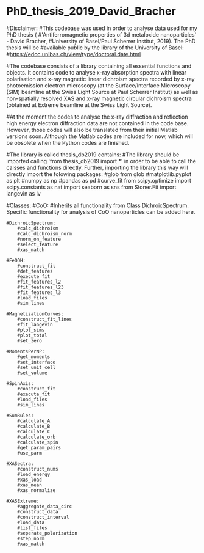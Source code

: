 # PhD_thesis_2019_David_Bracher

#Disclaimer:
#This codebase was used in order to analyse data used for my PhD thesis (
#'Antiferromagnetic properties of 3d metaloxide nanoparticles' - David Bracher,
#University of Basel/Paul Scherrer Institut, 2019). The PhD thesis will be
#available public by  the library of the University of Basel:
#https://edoc.unibas.ch/view/type/doctoral.date.html

#The codebase consists of a library containing all essential functions and objects. It contains code to analyse x-ray absorption spectra with linear polarisation and x-ray magnetic linear dichroism spectra recorded by x-ray photoemission electron microscopy (at the Surface/Interface Microscopy (SIM) beamline at the Swiss Light Source at Paul Scherrer Institut) as well as non-spatially resolved XAS and x-ray magnetic circular dichroism spectra (obtained at Extreme beamline at the Swiss Light Source).

#At the moment the codes to analyse the x-ray diffraction and reflection high energy electron diffraction data are not contained in the code base. However, those codes will also be translated from their initial Matlab versions soon. Although the Matlab codes are included for now, which will be obsolete when  the Python codes are finished.

#The library is called thesis_db2019 contains:
#The library should be imported calling 'from thesis_db2019 import *' in order to be able to call the calsses and functions directly. Further, importing the library this way will directly import the folowing packages:
	#glob from glob
	#matplotlib.pyplot as plt
	#numpy as np
	#pandas as pd
	#curve_fit from scipy.optimize
import scipy.constants as nat
import seaborn as sns
from Stoner.Fit import langevin as lv

#Classes:
	#CoO:
		#Inherits all functionality from Class DichroicSpectrum. Specific 		functionality for analysis of CoO nanoparticles can be added here.

	#DichroicSpectrum:
		#calc_dichroism
		#calc_dichroism_norm
		#norm_on_feature
		#select_feature
		#xas_match
	
	#FeOOH:
		#construct_fit
		#det_features
		#execute_fit
		#fit_features_l2
		#fit_features_l23
		#fit_features_l3
		#load_files
		#sim_lines

	#MagnetizationCurves:
		#construct_fit_lines
		#fit_langevin
		#plot_sims
		#plot_total
		#set_zero

	#MomentsPerNP:
		#get_moments
		#set_interface
		#set_unit_cell
		#set_volume
		
	#SpinAxis:
		#construct_fit
		#execute_fit
		#load_files
		#sim_lines

	#SumRules:
		#calculate_A
		#calculate_B
		#calculate_C
		#calculate_orb
		#calculate_spin
		#get_param_pairs
		#use_parm

	#XASectra:
		#construct_nums
		#load_energy
		#xas_load
		#xas_mean
		#xas_normalize

	#XASExtreme:
		#aggregate_data_circ
		#construct_data
		#construct_interval
		#load_data
		#list_files
		#seperate_polarization
		#step_norm
		#xas_match